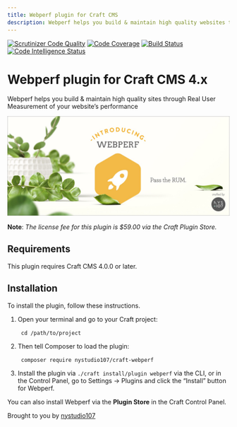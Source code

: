 ```yaml
---
title: Webperf plugin for Craft CMS
description: Webperf helps you build & maintain high quality websites through Real User Measurement of your website's performance
---
```

[![Scrutinizer Code Quality](https://scrutinizer-ci.com/g/nystudio107/craft-webperf/badges/quality-score.png?b=v4)](https://scrutinizer-ci.com/g/nystudio107/craft-webperf/?branch=v4) [![Code Coverage](https://scrutinizer-ci.com/g/nystudio107/craft-webperf/badges/coverage.png?b=v4)](https://scrutinizer-ci.com/g/nystudio107/craft-webperf/?branch=v4) [![Build Status](https://scrutinizer-ci.com/g/nystudio107/craft-webperf/badges/build.png?b=v4)](https://scrutinizer-ci.com/g/nystudio107/craft-webperf/build-status/v4) [![Code Intelligence Status](https://scrutinizer-ci.com/g/nystudio107/craft-webperf/badges/code-intelligence.svg?b=v4)](https://scrutinizer-ci.com/code-intelligence)

# Webperf plugin for Craft CMS 4.x

Webperf helps you build & maintain high quality sites through Real User Measurement of your website’s performance

![Screenshot](./resources/img/plugin-banner.jpg)

**Note**: _The license fee for this plugin is $59.00 via the Craft Plugin Store._

## Requirements

This plugin requires Craft CMS 4.0.0 or later.

## Installation

To install the plugin, follow these instructions.

1. Open your terminal and go to your Craft project:

        cd /path/to/project

2. Then tell Composer to load the plugin:

        composer require nystudio107/craft-webperf

3. Install the plugin via `./craft install/plugin webperf` via the CLI, or in the Control Panel, go to Settings → Plugins and click the “Install” button for Webperf.

You can also install Webperf via the **Plugin Store** in the Craft Control Panel.

Brought to you by [nystudio107](https://nystudio107.com)
